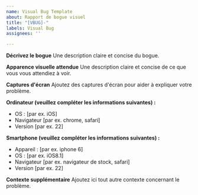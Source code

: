 ```yaml
---
name: Visual Bug Template
about: Rapport de bogue visuel
title: "[VBUG]-"
labels: Visual Bug
assignees: ''

---
```


**Décrivez le bogue**
Une description claire et concise du bogue.

**Apparence visuelle attendue**
Une description claire et concise de ce que vous vous attendiez à voir.

**Captures d'écran**
Ajoutez des captures d'écran pour aider à expliquer votre problème.

**Ordinateur (veuillez compléter les informations suivantes) :**
 - OS : [par ex. iOS]
 - Navigateur [par ex. chrome, safari]
 - Version [par ex. 22]

**Smartphone (veuillez compléter les informations suivantes) :**
 - Appareil : [par ex. iphone 6]
 - OS : [par ex. iOS8.1]
 - Navigateur [par ex. navigateur de stock, safari]
 - Version [par ex. 22]

**Contexte supplémentaire**
Ajoutez ici tout autre contexte concernant le problème.
